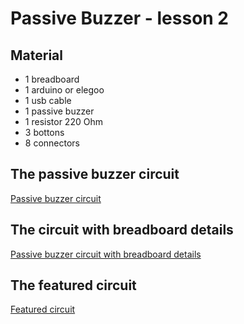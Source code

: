 # Passive Buzzer - lesson 2
## Material
* 1 breadboard
* 1 arduino or elegoo
* 1 usb cable
* 1 passive buzzer
* 1 resistor 220 Ohm
* 3 bottons
* 8 connectors

## The passive buzzer circuit
[Passive buzzer circuit](https://drive.google.com/open?id=19SKaHCsmeoeC3rtV4cpV9neHjXtj_W-k)

## The circuit with breadboard details
[Passive buzzer circuit with breadboard details](https://drive.google.com/open?id=1VmgSq6wbWrvr1EUB6ZkMYOR_DalWcQMB)

## The featured circuit
[Featured circuit](https://drive.google.com/open?id=10noM3176VOQ2m_UWAyCD8hFkSeXbTgey)

